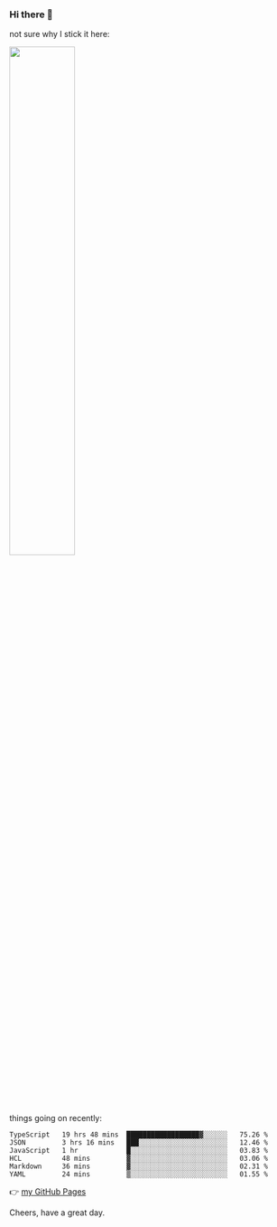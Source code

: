 ### Hi there 👋

not sure why I stick it here:

[<img width="48%" src="https://github-readme-stats.vercel.app/api?username=ykzhukian&show_icons=true&theme=dracula">](https://github.com/anuraghazra/github-readme-stats)


things going on recently:

<!--START_SECTION:waka-->

```text
TypeScript   19 hrs 48 mins  ██████████████████▓░░░░░░   75.26 %
JSON         3 hrs 16 mins   ███░░░░░░░░░░░░░░░░░░░░░░   12.46 %
JavaScript   1 hr            █░░░░░░░░░░░░░░░░░░░░░░░░   03.83 %
HCL          48 mins         ▓░░░░░░░░░░░░░░░░░░░░░░░░   03.06 %
Markdown     36 mins         ▓░░░░░░░░░░░░░░░░░░░░░░░░   02.31 %
YAML         24 mins         ▒░░░░░░░░░░░░░░░░░░░░░░░░   01.55 %
```

<!--END_SECTION:waka-->

👉 [my GitHub Pages](https://ykzhukian.github.io)

Cheers, have a great day.

